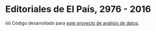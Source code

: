 # Editoriales de El País, 2976 - 2016

öö
Código desarrollado para [este proyecto de análisis de datos](http://rinzewind.org/blog-es/2016/editoriales-de-el-pais-1976-2016.html).
